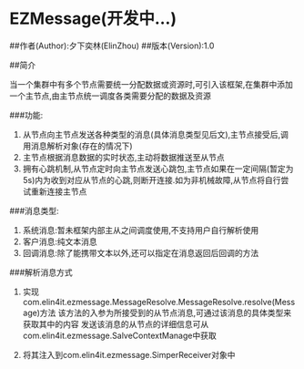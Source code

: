 # EZMessage(开发中...)

##作者(Author):夕下奕林(ElinZhou)
##版本(Version):1.0

##简介

当一个集群中有多个节点需要统一分配数据或资源时,可引入该框架,在集群中添加一个主节点,由主节点统一调度各类需要分配的数据及资源


###功能:

1. 从节点向主节点发送各种类型的消息(具体消息类型见后文),主节点接受后,调用消息解析对象(存在的情况下)
2. 主节点根据消息数据的实时状态,主动将数据推送至从节点
3. 拥有心跳机制,从节点定时向主节点发送心跳包,主节点如果在一定间隔(暂定为5s)内为收到对应从节点的心跳,则断开连接.如为非机械故障,从节点将自行尝试重新连接主节点


###消息类型:

1. 系统消息:暂未框架内部主从之间调度使用,不支持用户自行解析使用
2. 客户消息:纯文本消息
3. 回调消息:除了能携带文本以外,还可以指定在消息返回后回调的方法


###解析消息方式
1. 实现com.elin4it.ezmessage.MessageResolve.MessageResolve.resolve(Message)方法
该方法的入参为所接受到的从节点消息,可通过该消息的具体类型来获取其中的内容
发送该消息的从节点的详细信息可从com.elin4it.ezmessage.SalveContextManage中获取

2. 将其注入到com.elin4it.ezmessage.SimperReceiver对象中

